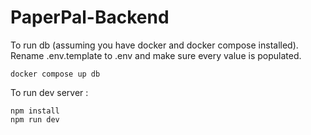 # PaperPal-Backend

To run db (assuming you have docker and docker compose installed). 
Rename .env.template to .env and make sure every value is populated.
```
docker compose up db
```

To run dev server : 
```
npm install
npm run dev
```


